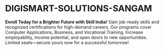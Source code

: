 # DIGISMART-SOLUTIONS-SANGAM
**Enroll Today for a Brighter Future with Skill India!**   Gain job-ready skills and recognized certifications for high-demand careers. Our programs cover Computer Applications, Business, and Vocational Training. Increase employability, income potential, and open doors to new opportunities. Limited seats—secure yours now for a successful tomorrow!
